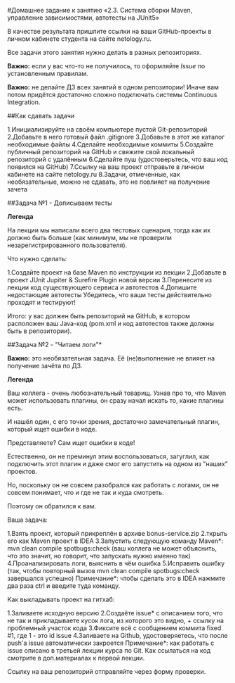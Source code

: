 #Домашнее задание к занятию «2.3. Система сборки Maven, управление зависимостями, автотесты на JUnit5»

В качестве результата пришлите ссылки на ваши GitHub-проекты в личном кабинете студента на сайте netology.ru.

Все задачи этого занятия нужно делать в разных репозиториях.

**Важно:** если у вас что-то не получилось, то оформляйте *Issue* по установленным правилам.

**Важно:** не делайте ДЗ всех занятий в одном репозитории! Иначе вам потом придётся достаточно сложно подключать системы Continuous Integration.

##Как сдавать задачи


1.Инициализируйте на своём компьютере пустой Git-репозиторий
2.Добавьте в него готовый файл .gitignore
3.Добавьте в этот же каталог необходимые файлы
4.Сделайте необходимые коммиты
5.Создайте публичный репозиторий на GitHub и свяжите свой локальный репозиторий с удалённым
6.Сделайте пуш (удостоверьтесь, что ваш код появился на GitHub)
7.Ссылку на ваш проект отправьте в личном кабинете на сайте netology.ru
8.Задачи, отмеченные, как необязательные, можно не сдавать, это не повлияет на получение зачета


##Задача №1 - Дописываем тесты

**Легенда**

На лекции мы написали всего два тестовых сценария, тогда как их должно быть больше (как минимум, мы не проверили незарегистрированного пользователя).

Что нужно сделать:

1.Создайте проект на базе Maven по инструкции из лекции
2.Добавьте в проект JUnit Jupiter & Surefire Plugin новой версии
3.Перенесите из лекции код существующего сервиса и автотестов
4.Допишите недостающие автотесты
Убедитесь, что ваши тесты действительно проходят и тестируют!

Итого: у вас должен быть репозиторий на GitHub, в котором расположен ваш Java-код (pom.xml и код автотестов также должны быть в репозитории).

##Задача №2 - "Читаем логи"*

**Важно:** это необязательная задача. Её (не)выполнение не влияет на получение зачёта по ДЗ.

**Легенда**

Ваш коллега - очень любознательный товарищ. Узнав про то, что Maven может использовать плагины, он сразу начал искать то, какие плагины есть.

И нашёл один, с его точки зрения, достаточно замечательный плагин, который ищет ошибки в коде.

Представляете? Сам ищет ошибки в коде!

Естественно, он не преминул этим воспользоваться, загуглил, как подключить этот плагин и даже смог его запустить на одном из "наших" проектов.

Но, поскольку он не совсем разобрался как работать с логами, он не совсем понимает, что и где не так и куда смотреть.

Поэтому он обратился к вам.

Ваша задача:

1.Взять проект, который прикреплён в архиве bonus-service.zip
2.ткрыть его как Maven проект в IDEA
3.Запустить следующую команду Maven*: mvn clean compile spotbugs:check (ваш коллега не может объяснить, что это значит, но говорит, что запускать нужно именно так)
4.Проанализировать логи, выяснить в чём ошибка
5.Исправить ошибку (так, чтобы повторный вызов mvn clean compile spotbugs:check завершался успешно)
Примечание*: чтобы сделать это в IDEA нажмите два раза ctrl и введите туда команду.

Как выкладывать проект на гитхаб:

1.Заливаете исходную версию
2.Создаёте issue* с описанием того, что не так и прикладываете кусок лога, из которого это видно, + ссылку на проблемный участок кода
3.Фиксите всё с сообщением коммита fixed #1, где 1 - это id issue
4.Заливаете на Github, удостоверяетесь, что после push'а issue автоматически закроется
Примечание*: как работать с issue описано в третьей лекции курса по Git. Как ссылаться на код смотрите в доп.материалах к первой лекции.

Ссылку на ваш репозиторий отправляйте через форму проверки.